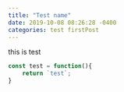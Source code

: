 ```yaml
---
title: "Test name"
date: 2019-10-08 08:26:28 -0400
categories: test firstPost
---
```

this is test

```javascript
const test = function(){
    return `test`;
}
```